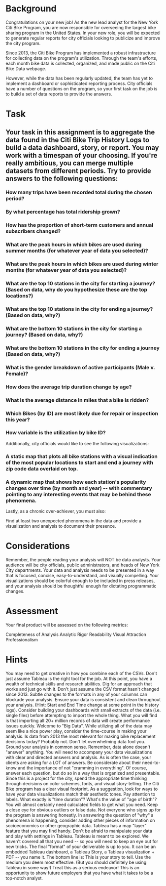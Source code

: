 # Background

Congratulations on your new job! As the new lead analyst for the New York Citi Bike Program, you are now responsible for overseeing the largest bike sharing program in the United States. In your new role, you will be expected to generate regular reports for city officials looking to publicize and improve the city program.

Since 2013, the Citi Bike Program has implemented a robust infrastructure for collecting data on the program's utilization. Through the team's efforts, each month bike data is collected, organized, and made public on the Citi Bike Data webpage.

However, while the data has been regularly updated, the team has yet to implement a dashboard or sophisticated reporting process. City officials have a number of questions on the program, so your first task on the job is to build a set of data reports to provide the answers. 


# Task

## Your task in this assignment is to aggregate the data found in the Citi Bike Trip History Logs to build a data dashboard, story, or report.  You may work with a timespan of your choosing. If you're really ambitious, you can merge multiple datasets from different periods. Try to provide answers to the following questions:


### How many trips have been recorded total during the chosen period?
### By what percentage has total ridership grown? 
### How has the proportion of short-term customers and annual subscribers changed?
### What are the peak hours in which bikes are used during summer months (for whatever year of data you selected)? 
### What are the peak hours in which bikes are used during winter months (for whatever year of data you selected)?
### What are the top 10 stations in the city for starting a journey? (Based on data, why do you hypothesize these are the top locations?)
### What are the top 10 stations in the city for ending a journey? (Based on data, why?)
### What are the bottom 10 stations in the city for starting a journey? (Based on data, why?)
### What are the bottom 10 stations in the city for ending a journey (Based on data, why?)
### What is the gender breakdown of active participants (Male v. Female)?
### How does the average trip duration change by age?
### What is the average distance in miles that a bike is ridden?
### Which Bikes (by ID) are most likely due for repair or inspection this year? 
### How variable is the utilization by bike ID?


Additionally, city officials would like to see the following visualizations:


### A static map that plots all bike stations with a visual indication of the most popular locations to start and end a journey with zip code data overlaid on top.
### A dynamic map that shows how each station's popularity changes over time (by month and year) -- with commentary pointing to any interesting events that may be behind these phenomena.


Lastly, as a chronic over-achiever, you must also:


Find at least two unexpected phenomena in the data and provide a visualization and analysis to document their presence. 



# Considerations

Remember, the people reading your analysis will NOT be data analysts. Your audience will be city officials, public administrators, and heads of New York City departments. Your data and analysis needs to be presented in a way that is focused, concise, easy-to-understand, and visually compelling. Your visualizations should be colorful enough to be included in press releases, and your analysis should be thoughtful enough for dictating programmatic changes. 


# Assessment

Your final product will be assessed on the following metrics: 


Completeness of Analysis 
Analytic Rigor
Readability
Visual Attraction
Professionalism



# Hints


You may need to get creative in how you combine each of the CSVs. Don't just assume Tableau is the right tool for the job. At this point, you have a wealth of technical skills and research abilities. Dig for an approach that works and just go with it.
Don't just assume the CSV format hasn't changed since 2013. Subtle changes to the formats in any of your columns can blockade your analysis. Ensure your data is consistent and clean throughout your analysis. (Hint: Start and End Time change at some point in the history logs).
Consider building your dashboards with small extracts of the data (i.e. single files) before attempting to import the whole thing. What you will find is that importing all 20+ million records of data will create performance issues quickly. Welcome to "Big Data".
While utilizing all of the data may seem like a nice power play, consider the time-course in making your analysis. Is data from 2013 the most relevant for making bike replacement decisions today? Probably not. Don't let overwhelming data fool you. Ground your analysis in common sense.
Remember, data alone doesn't "answer" anything. You will need to accompany your data visualizations with clear and directed answers and analysis. 
As is often the case, your clients are asking for a LOT of answers. Be considerate about their need-to-know and the importance of not "cramming in everything". Of course, answer each question, but do so in a way that is organized and presentable. 
Since this is a project for the city, spend the appropriate time thinking through decisions on color schemes, fonts, and visual story-telling. The Citi Bike program has a clear visual footprint. As a suggestion, look for ways to have your data visualizations match their aesthetic tones.
Pay attention to labels. What exactly is "time duration"? What's the value of "age of birth"? You will almost certainly need calculated fields to get what you need.
Keep a close eye for obvious outliers or false data. Not everyone who signs up for the program is answering honestly.
In answering the question of "why" a phenomena is happening, consider adding other pieces of information on socioeconomics or other geographic data. Tableau has a map "layer" feature that you may find handy. 
Don't be afraid to manipulate your data and play with settings in Tableau. Tableau is meant to be explored. We haven't covered all that you need -- so you will need to keep an eye out for new tricks. 
The final "format" of your deliverable is up to you. It can be an embedded Tableau dashboard, a Tableau Story, a Tableau visualization + PDF -- you name it. The bottom line is: This is your story to tell. Use the medium you deem most effective. (But you should definitely be using Tableau in some way!)
Treat this as a serious endeavor! This is an opportunity to show future employers that you have what it takes to be a top-notch analyst.